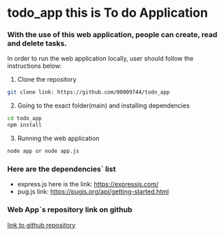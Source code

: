 # todo_app this is To do Application

### With the use of this web application, people can create, read and delete tasks.

In order to run the web application locally, user should follow the instructions below:

1. Clone the repository

```bash
git clone link: https://github.com/00009744/todo_app
```

2. Going to the exact folder(main) and installing dependencies

```bash
cd todo_app
npm install
```

3. Running the web application

```bash
node app or node app.js
```

### Here are the dependencies` list

- express.js here is the link: https://expressjs.com/
- pug.js link: https://pugjs.org/api/getting-started.html

### Web App`s repository link on github

[link to github repository](https://github.com/00009744/todo_app.git)
